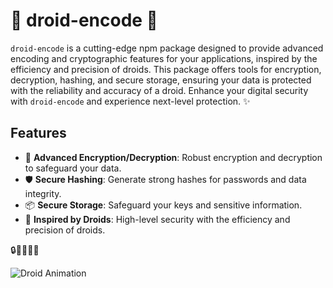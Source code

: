 # 🤖 droid-encode 🤖

`droid-encode` is a cutting-edge npm package designed to provide advanced encoding and cryptographic features for your applications, inspired by the efficiency and precision of droids. This package offers tools for encryption, decryption, hashing, and secure storage, ensuring your data is protected with the reliability and accuracy of a droid. Enhance your digital security with `droid-encode` and experience next-level protection. ✨

## Features

- 🔐 **Advanced Encryption/Decryption**: Robust encryption and decryption to safeguard your data.
- 🛡️ **Secure Hashing**: Generate strong hashes for passwords and data integrity.
- 📦 **Secure Storage**: Safeguard your keys and sensitive information.
- 🌌 **Inspired by Droids**: High-level security with the efficiency and precision of droids.

🔒🤖✨💫🌠

![Droid Animation](https://media.giphy.com/media/l0HlM1qz8UQr3ymOc/giphy.gif)
